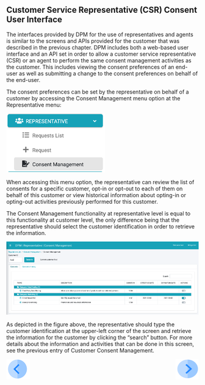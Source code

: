 

## Customer Service Representative (CSR) Consent User Interface

The interfaces provided by DPM for the use of representatives and agents is similar to the screens and APIs provided for the customer that was described in the previous chapter. DPM includes both a web-based user interface and an API set in order to allow a customer service representative (CSR) or an agent to perform the same consent management activities as the customer. This includes viewing the consent preferences of an end-user as well as submitting a change to the consent preferences on behalf of the end-user.

The consent preferences can be set by the representative on behalf of a customer by accessing the Consent Management menu option at the Representative menu:

 ![image](/articles/DPM/images/Figure_68_Consent_Management_At_Representative_Menu.png)

When accessing this menu option, the representative can review the list of consents for a specific customer, opt-in or opt-out to each of them on behalf of this customer or view historical information about opting-in or opting-out activities previously performed for this customer.

The Consent Management functionality at representative level is equal to this functionality at customer level, the only difference being that the representative should select the customer identification in order to retrieve the information.

 ![image](/articles/DPM/images/Figure_69_Representative_Consent_Management_Screen.png)

 As depicted in the figure above, the representative should type the customer identification at the upper-left corner of the screen and retrieve the information for the customer by clicking the “search” button. For more details about the information and activities that can be done in this screen, see the previous entry of Customer Consent Management. 

[![Previous](/articles/DPM/images/Previous.png)](/articles/DPM/08_Consent_Management/06_Customer_Consent_Management_Screen.md)[<img align="right" width="60" height="54" src="/articles/DPM/images/Next.png">](/articles/DPM/08_Consent_Management/08_Consent_Repository_History_Audit.md)


